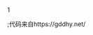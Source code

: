 1

;代码来自https://gddhy.net/
<script src="https://cdn.jsdelivr.net/npm/live2d-widget@3.x/lib/L2Dwidget.min.js"></script>
<script>L2Dwidget.init({"pluginRootPath":"live2dw/","pluginJsPath":"lib/","pluginModelPath":"assets/","tagMode":false,"debug":false,"model":{"jsonPath":"https://cdn.jsdelivr.net/gh/gddhy/gddhy.github.io/live2dw/22/model.json"},"display":{"position":"right","width":210,"height":260},"mobile":{"show":true},"log":false});</script>
<script>
          window.imageLazyLoadSetting = {
              isSPA: false,
              processImages: null,
          };
      </script>
<script>window.addEventListener("load",function(){var t=/\.(gif|jpg|jpeg|tiff|png)$/i,r=/^data:image\/[a-z]+;base64,/;Array.prototype.slice.call(document.querySelectorAll("img[data-original]")).forEach(function(a){var e=a.parentNode;"A"===e.tagName&&(e.href.match(t)||e.href.match(r))&&(e.href=a.dataset.original)})});</script>
<script>!function(n){n.imageLazyLoadSetting.processImages=i;var e=n.imageLazyLoadSetting.isSPA,r=Array.prototype.slice.call(document.querySelectorAll("img[data-original]"));function i(){e&&(r=Array.prototype.slice.call(document.querySelectorAll("img[data-original]")));for(var t,a=0;a<r.length;a++)0<=(t=(t=r[a]).getBoundingClientRect()).bottom&&0<=t.left&&t.top<=(n.innerHeight||document.documentElement.clientHeight)&&function(){var t,e,n,i,o=r[a];t=o,e=function(){r=r.filter(function(t){return o!==t})},n=new Image,i=t.getAttribute("data-original"),n.onload=function(){t.src=i,e&&e()},n.src=i}()}i(),n.addEventListener("scroll",function(){var t,e;t=i,e=n,clearTimeout(t.tId),t.tId=setTimeout(function(){t.call(e)},500)})}(this);</script>
<script>(function (w, d, s, id) {
          if (typeof (w.webpushr) !== 'undefined') return; w.webpushr = w.webpushr || function () { (w.webpushr.q = w.webpushr.q || []).push(arguments) }; var js, fjs = d.getElementsByTagName(s)[0]; js = d.createElement(s); js.id = id; js.async = 1; js.src = "https://cdn.webpushr.com/app.min.js";fjs.parentNode.appendChild(js);}(window, document, 'script', 'webpushr-jssdk'));webpushr('setup', { 'key': 'BPsVBuMomA6tCiE0Mvggjijaeq_rxEEl2LfoyzQViBgU71Lcx9yop5bFI07rA_TPr-X8PsCcKjDs5Ovl9nf1MtM' });</script> 
